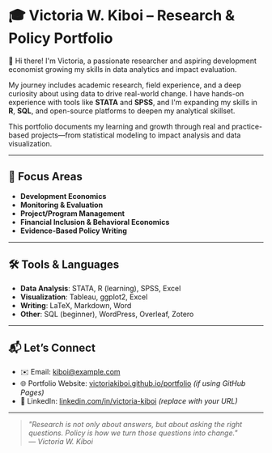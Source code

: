 # 🎓 Victoria W. Kiboi – Research & Policy Portfolio

👋 Hi there! I'm Victoria, a passionate researcher and aspiring development economist growing my skills in data analytics and impact evaluation.

My journey includes academic research, field experience, and a deep curiosity about using data to drive real-world change. I have hands-on experience with tools like **STATA** and **SPSS**, and I'm expanding my skills in **R**, **SQL**, and open-source platforms to deepen my analytical skillset.

This portfolio documents my learning and growth through real and practice-based projects—from statistical modeling to impact analysis and data visualization.

---

## 📌 Focus Areas

- **Development Economics**
- **Monitoring & Evaluation**
- **Project/Program Management**
- **Financial Inclusion & Behavioral Economics**
- **Evidence-Based Policy Writing**

---

## 🛠️ Tools & Languages

- **Data Analysis**: STATA, R (learning), SPSS, Excel  
- **Visualization**: Tableau, ggplot2, Excel  
- **Writing**: LaTeX, Markdown, Word  
- **Other**: SQL (beginner), WordPress, Overleaf, Zotero

---


## 📬 Let’s Connect

- ✉️ Email: kiboi@example.com  
- 🌐 Portfolio Website: [victoriakiboi.github.io/portfolio](https://victoriakiboi.github.io/portfolio) *(if using GitHub Pages)*  
- 💼 LinkedIn: [linkedin.com/in/victoria-kiboi](#) *(replace with your URL)*

---

> *"Research is not only about answers, but about asking the right questions. Policy is how we turn those questions into change."*  
> — *Victoria W. Kiboi*



